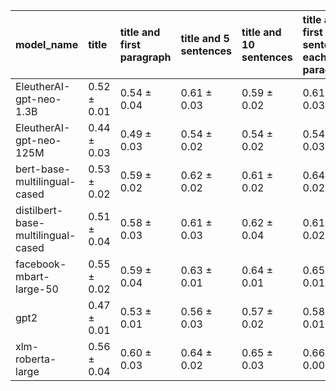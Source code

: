 | model_name                         | title           | title and first paragraph   | title and 5 sentences   | title and 10 sentences   | title and first sentence each paragraph   | raw text            |
|:-----------------------------------|:----------------|:----------------------------|:------------------------|:-------------------------|:------------------------------------------|:--------------------|
| EleutherAI-gpt-neo-1.3B            | 0.52 $\pm$ 0.01 | 0.54 $\pm$ 0.04             | 0.61 $\pm$ 0.03         | 0.59 $\pm$ 0.02          | 0.61 $\pm$ 0.03                           | 0.57 $\pm$ 0.01     |
| EleutherAI-gpt-neo-125M            | 0.44 $\pm$ 0.03 | 0.49 $\pm$ 0.03             | 0.54 $\pm$ 0.02         | 0.54 $\pm$ 0.02          | 0.54 $\pm$ 0.03                           | 0.50 $\pm$ 0.03     |
| bert-base-multilingual-cased       | 0.53 $\pm$ 0.02 | 0.59 $\pm$ 0.02             | 0.62 $\pm$ 0.02         | 0.61 $\pm$ 0.02          | 0.64 $\pm$ 0.02                           | 0.65 $\pm$ 0.02     |
| distilbert-base-multilingual-cased | 0.51 $\pm$ 0.04 | 0.58 $\pm$ 0.03             | 0.61 $\pm$ 0.03         | 0.62 $\pm$ 0.04          | 0.61 $\pm$ 0.02                           | 0.63 $\pm$ 0.01     |
| facebook-mbart-large-50            | 0.55 $\pm$ 0.02 | 0.59 $\pm$ 0.04             | 0.63 $\pm$ 0.01         | 0.64 $\pm$ 0.01          | 0.65 $\pm$ 0.01                           | **0.68 $\pm$ 0.03** |
| gpt2                               | 0.47 $\pm$ 0.01 | 0.53 $\pm$ 0.01             | 0.56 $\pm$ 0.03         | 0.57 $\pm$ 0.02          | 0.58 $\pm$ 0.01                           | 0.59 $\pm$ 0.02     |
| xlm-roberta-large                  | 0.56 $\pm$ 0.04 | 0.60 $\pm$ 0.03             | 0.64 $\pm$ 0.02         | 0.65 $\pm$ 0.03          | 0.66 $\pm$ 0.00                           | **0.68 $\pm$ 0.02** |